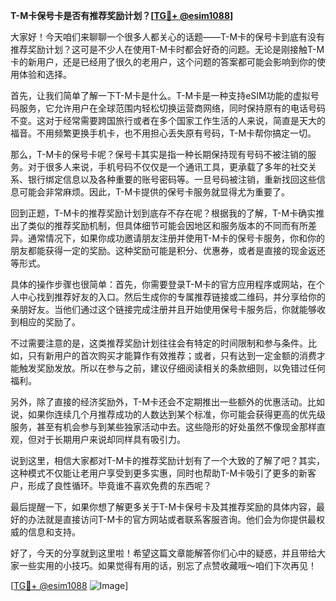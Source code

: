 **T-M卡保号卡是否有推荐奖励计划？[[TG💪+ @esim1088](https://t.me/s/esim1088)]**

大家好！今天咱们来聊聊一个很多人都关心的话题——T-M卡的保号卡到底有没有推荐奖励计划？这可是不少人在使用T-M卡时都会好奇的问题。无论是刚接触T-M卡的新用户，还是已经用了很久的老用户，这个问题的答案都可能会影响到你的使用体验和选择。

首先，让我们简单了解一下T-M卡是什么。T-M卡是一种支持eSIM功能的虚拟号码服务，它允许用户在全球范围内轻松切换运营商网络，同时保持原有的电话号码不变。这对于经常需要跨国旅行或者在多个国家工作生活的人来说，简直是天大的福音。不用频繁更换手机卡，也不用担心丢失原有号码，T-M卡帮你搞定一切。

那么，T-M卡的保号卡呢？保号卡其实是指一种长期保持现有号码不被注销的服务。对于很多人来说，手机号码不仅仅是一个通讯工具，更承载了多年的社交关系、银行绑定信息以及各种重要的账号密码等。一旦号码被注销，重新找回这些信息可能会非常麻烦。因此，T-M卡提供的保号卡服务就显得尤为重要了。

回到正题，T-M卡的推荐奖励计划到底存不存在呢？根据我的了解，T-M卡确实推出了类似的推荐奖励机制，但具体细节可能会因地区和服务版本的不同而有所差异。通常情况下，如果你成功邀请朋友注册并使用T-M卡的保号卡服务，你和你的朋友都能获得一定的奖励。这种奖励可能是积分、优惠券，或者是直接的现金返还等形式。

具体的操作步骤也很简单：首先，你需要登录T-M卡的官方应用程序或网站，在个人中心找到推荐好友的入口。然后生成你的专属推荐链接或二维码，并分享给你的亲朋好友。当他们通过这个链接完成注册并且开始使用保号卡服务后，你就能够收到相应的奖励了。

不过需要注意的是，这类推荐奖励计划往往会有特定的时间限制和参与条件。比如，只有新用户的首次购买才能算作有效推荐；或者，只有达到一定金额的消费才能触发奖励发放。所以在参与之前，建议仔细阅读相关的条款细则，以免错过任何福利。

另外，除了直接的经济奖励外，T-M卡还会不定期推出一些额外的优惠活动。比如说，如果你连续几个月推荐成功的人数达到某个标准，你可能会获得更高的优先级服务，甚至有机会参与到某些独家活动中去。这些隐形的好处虽然不像现金那样直观，但对于长期用户来说却同样具有吸引力。

说到这里，相信大家都对T-M卡的推荐奖励计划有了一个大致的了解了吧？其实，这种模式不仅能让老用户享受到更多实惠，同时也帮助T-M卡吸引了更多的新客户，形成了良性循环。毕竟谁不喜欢免费的东西呢？

最后提醒一下，如果你想了解更多关于T-M卡保号卡及其推荐奖励的具体内容，最好的办法就是直接访问T-M卡的官方网站或者联系客服咨询。他们会为你提供最权威的信息和支持。

好了，今天的分享就到这里啦！希望这篇文章能解答你们心中的疑惑，并且带给大家一些实用的小技巧。如果觉得有用的话，别忘了点赞收藏哦～咱们下次再见！

[[TG💪+ @esim1088](https://t.me/s/esim1088) ![Image](https://i.postimg.cc/4NQfJmqS/Snipaste-2025-05-13-00-14-12.png)]